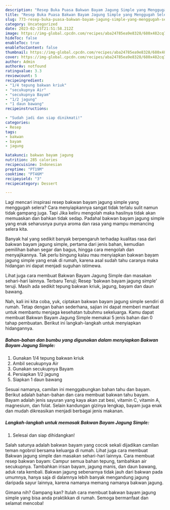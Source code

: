 ```yaml
---
description: "Resep Buka Puasa Bakwan Bayam Jagung Simple yang Menggugah Selera"
title: "Resep Buka Puasa Bakwan Bayam Jagung Simple yang Menggugah Selera"
slug: 773-resep-buka-puasa-bakwan-bayam-jagung-simple-yang-menggugah-selera
category: Uncategorized
date: 2023-02-15T21:51:58.212Z
image: https://img-global.cpcdn.com/recipes/aba24785ea9e8328/680x482cq70/bakwan-bayam-jagung-simple-foto-resep-utama.jpg
hideToc: false
enableToc: true
enableTocContent: false
thumbnail: https://img-global.cpcdn.com/recipes/aba24785ea9e8328/680x482cq70/bakwan-bayam-jagung-simple-foto-resep-utama.jpg
cover: https://img-global.cpcdn.com/recipes/aba24785ea9e8328/680x482cq70/bakwan-bayam-jagung-simple-foto-resep-utama.jpg
author: Admin
authorAv: notfound
ratingvalue: 3.3
reviewcount: 5
recipeingredient:
- "1/4 tepung bakwan kriuk"
- "secukupnya Air"
- "secukupnya Bayam"
- "1/2 jagung"
- "1 daun bawang"
recipeinstructions:

- "Sudah jadi dan siap dinikmati!"
categories:
- Resep
tags:
- bakwan
- bayam
- jagung

katakunci: bakwan bayam jagung 
nutrition: 285 calories
recipecuisine: Indonesian
preptime: "PT19M"
cooktime: "PT46M"
recipeyield: "3"
recipecategory: Dessert

---
```



Lagi mencari inspirasi resep bakwan bayam jagung simple yang menggugah selera? Cara menyiapkannya sangat tidak terlalu sulit namun tidak gampang juga. Tapi Jika keliru mengolah maka hasilnya tidak akan memuaskan dan bahkan tidak sedap. Padahal bakwan bayam jagung simple yang enak seharusnya punya aroma dan rasa yang mampu memancing selera kita.


Banyak hal yang sedikit banyak berpengaruh terhadap kualitas rasa dari bakwan bayam jagung simple, pertama dari jenis bahan, kemudian pemilihan bahan segar dan bagus, hingga cara mengolah dan menyajikannya. Tak perlu bingung kalau mau menyiapkan bakwan bayam jagung simple yang enak di rumah, karena asal sudah tahu caranya maka hidangan ini dapat menjadi suguhan istimewa.

Lihat juga cara membuat Bakwan Bayam Jagung Simple dan masakan sehari-hari lainnya. Terbaru Teruji; Resep &#39;bakwan bayam jagung simple&#39; teruji. Masih ada sedikit tepung bakwan kriuk, jagung, bayam dan daun bawang.


Nah, kali ini kita coba, yuk, ciptakan bakwan bayam jagung simple sendiri di rumah. Tetap dengan bahan sederhana, sajian ini dapat memberi manfaat untuk membantu menjaga kesehatan tubuhmu sekeluarga. Kamu dapat membuat Bakwan Bayam Jagung Simple memakai 5 jenis bahan dan 0 tahap pembuatan. Berikut ini langkah-langkah untuk menyiapkan hidangannya.

<!--inarticleads1-->

##### Bahan-bahan dan bumbu yang digunakan dalam menyiapkan Bakwan Bayam Jagung Simple:

1. Gunakan 1/4 tepung bakwan kriuk
1. Ambil secukupnya Air
1. Gunakan secukupnya Bayam
1. Persiapkan 1/2 jagung
1. Siapkan 1 daun bawang


Sesuai namanya, camilan ini menggabungkan bahan tahu dan bayam. Berikut adalah bahan-bahan dan cara membuat bakwan tahu bayam. Bayam adalah jenis sayuran yang kaya akan zat besi, vitamin C, vitamin A, magnesium, dan folat. Selain kandungan gizinya lengkap, bayam juga enak dan mudah dikreasikan menjadi berbagai jenis makanan. 

<!--inarticleads2-->

##### Langkah-langkah untuk memasak Bakwan Bayam Jagung Simple:


1. Selesai dan siap dihidangkan!

Salah satunya adalah bakwan bayam yang cocok sekali dijadikan camilan teman ngobrol bersama keluarga di rumah. Lihat juga cara membuat Bakwan jagung simple dan masakan sehari-hari lainnya. Cara membuat resep bakwan bayam: Campur semua bahan tepung, tambahkan air secukupnya. Tambahkan irisan bayam, jagung manis, dan daun bawang, aduk rata kembali. Bakwan jagung sebenarnya tidak jauh dari bakwan pada umumnya, hanya saja di dalamnya lebih banyak mengandung jagung daripada sayur lainnya, karena namanya memang namanya bakwan jagung. 

Gimana nih? Gampang kan? Itulah cara membuat bakwan bayam jagung simple yang bisa anda praktikkan di rumah. Semoga bermanfaat dan selamat mencoba!
